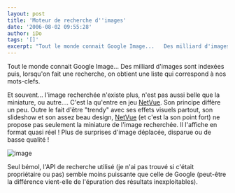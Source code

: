```yaml
---
layout: post
title: 'Moteur de recherche d''images'
date: '2006-08-02 09:55:28'
author: iDo
tags: '[]'
excerpt: "Tout le monde connait Google Image...   Des milliard d'images sont indexées puis, lorsqu'on fait une recherche, on obtient une liste qui correspond à nos mots-clefs.  \n  \nEt souvent... l'image recherchée n'existe plus, n'est pas aussi belle que la miniature, ou autre....   C'est la qu'entre en jeu [NetVue](http://www.netvue.com/). Son      …"
---
```


Tout le monde connait Google Image...   Des milliard d'images sont indexées puis, lorsqu'on fait une recherche, on obtient une liste qui correspond à nos mots-clefs.

Et souvent... l'image recherchée n'existe plus, n'est pas aussi belle que la miniature, ou autre....   C'est la qu'entre en jeu [NetVue](http://www.netvue.com/). Son principe diffère un peu.   Outre le fait d'être &quot;trendy&quot; avec ses effets visuels partout, son slideshow et son assez beau design, [NetVue](http://www.netvue.com/) (et c'est la son point fort) ne propose pas seulement la miniature de l'image recherchée. Il l'affiche en format quasi réel ! Plus de surprises d'image déplacée, disparue ou de basse qualité !

 ![image](http://images.43things.com/place/00/03/20/204808lr.jpg)

Seul bémol, l'API de recherche utilisé (je n'ai pas trouvé si c'était propriétaire ou pas) semble moins puissante que celle de Google (peut-être la différence vient-elle de l'épuration des résultats inexploitables).
